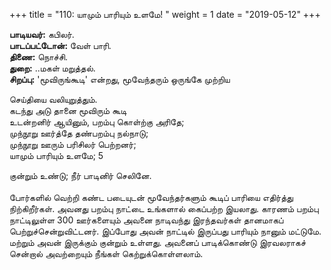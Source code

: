 ﻿+++
title = "110: யாமும் பாரியும் உளமே!  "
weight = 1
date = "2019-05-12"
+++

**பாடியவர்:** கபிலர்.  
**பாடப்பட்டோன்:** வேள் பாரி.  
**திணை:** நொச்சி.  
**துறை:** ..மகள் மறுத்தல்.  
**சிறப்பு:** 'மூவிருங்கூடி' என்றது, மூவேந்தரும் ஒருங்கே முற்றிய  
  
செய்தியை வலியுறுத்தும்.  
கடந்து அடு தானை மூவிரும் கூடி  
உடன்றனிர் ஆயினும், பறம்பு கொள்ற்கு அரிதே;  
முந்நூறு ஊர்த்தே தண்பறம்பு நல்நாடு;  
முந்நூறு ஊரும் பரிசிலர் பெற்றனர்;  
யாமும் பாரியும் உளமே; 5  
  
குன்றும் உண்டு; நீர் பாடினிர் செலினே.  
   
போர்களில் வெற்றி கண்ட படையுடன் மூவேந்தர்களும் கூடிப் பாரியை எதிர்த்து நிற்கிறீர்கள். அவனது பறம்பு நாட்டை உங்களால் கைப்பற்ற இயலாது. காரணம் பறம்பு நாட்டிலுள்ள 300 ஊர்களையும் அவனை நாடிவந்து இரந்தவர்கள் தானமாகப் பெற்றுச்சென்றுவிட்டனர். இப்போது அவன் நாட்டில் இருப்பது பாரியும் நானும் மட்டுமே. மற்றும் அவன் இருக்கும் குன்றும் உள்ளது. அவனைப் பாடிக்கொண்டு இரவலராகச் சென்றால் அவற்றையும் நீங்கள் கெற்றுக்கொள்ளலாம்.  
